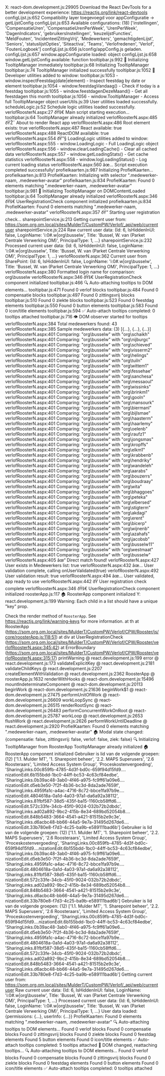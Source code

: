 X: react-dom.development.js:29905 Download the React DevTools for a better development experience: https://reactjs.org/link/react-devtools
configLijst.js:652 Compatibility layer toegevoegd voor appConfiguratie -> getLijstConfig
configLijst.js:653 Available configurations: (18) ['instellingen', 'CompensatieUren', 'CompensatieUrenPerWeek', 'UrenPerWeek', 'DagenIndicators', 'gebruikersInstellingen', 'keuzelijstFuncties', 'MeldFouten', 'IncidenteelZittingVrij', 'Medewerkers', 'gemachtigdenLijst', 'Seniors', 'statuslijstOpties', 'Siteactiva', 'Teams', 'Verlofredenen', 'Verlof', 'FoutenLogboek']
configLijst.js:656 js/config/appConfig.js geladen.
configLijst.js:657 window.appConfiguratie loaded: object
configLijst.js:658 window.getLijstConfig available: function
tooltipbar.js:992 🚀 Initializing TooltipManager immediately
tooltipbar.js:68 Initializing TooltipManager
tooltipbar.js:74 TooltipManager initialized successfully
tooltipbar.js:1052 🔧 Developer utilities added to window:
tooltipbar.js:1053    - window.inspectFeestdag(date|element) - Inspect feestdag by date or element
tooltipbar.js:1054    - window.feestdagVandaag() - Check if today is a feestdag
tooltipbar.js:1055    - window.feestdagenDezeMaand() - Get all feestdagen this month
tooltipbar.js:1056    - window.TooltipManager - Access full TooltipManager object
userUtils.js:39 User utilities loaded successfully.
scheduleLogic.js:52 Schedule logic utilities loaded successfully.
verlofRoosterN.aspx:27 ðŸš€ Main script starting execution...
tooltipbar.js:64 TooltipManager already initialized
verlofRoosterN.aspx:485 ðŸŽ¯ About to render React app
verlofRoosterN.aspx:486 Root element exists: true
verlofRoosterN.aspx:487 React available: true
verlofRoosterN.aspx:488 ReactDOM available: true
verlofRoosterN.aspx:554 ðŸ”§ LoadingLogic utilities added to window:
verlofRoosterN.aspx:555    - window.LoadingLogic - Full LoadingLogic object
verlofRoosterN.aspx:556    - window.clearLoadingCache() - Clear all cached data
verlofRoosterN.aspx:557    - window.getLoadingStats() - Get cache statistics
verlofRoosterN.aspx:558    - window.logLoadingStatus() - Log current loading status
verlofRoosterN.aspx:560 âœ… Script execution completed successfully!
profielkaarten.js:987 Initializing ProfielKaarten...
profielkaarten.js:813 ProfielKaarten: Initializing with selector ".medewerker-naam, .medewerker-avatar"
profielkaarten.js:834 ProfielKaarten: Found 0 elements matching ".medewerker-naam, .medewerker-avatar"
tooltipbar.js:981 🚀 Initializing TooltipManager on DOMContentLoaded
tooltipbar.js:64 TooltipManager already initialized
verlofRoosterN.aspx:346 ðŸš€ UserRegistrationCheck component initialized
profielkaarten.js:834 ProfielKaarten: Found 0 elements matching ".medewerker-naam, .medewerker-avatar"
verlofRoosterN.aspx:357 ðŸ” Starting user registration check...
sharepointService.js:213 Getting current user from: https://som.org.om.local/sites/MulderT/CustomPW/Verlof/_api/web/currentuser
sharepointService.js:224 Raw current user data: {Id: 6, IsHiddenInUI: false, LoginName: 'i:0#.w|org\\busselw', Title: 'Bussel, W. van (Parket Centrale Verwerking OM)', PrincipalType: 1, …}
sharepointService.js:232 Processed current user data: {Id: 6, IsHiddenInUI: false, LoginName: 'i:0#.w|org\\busselw', Title: 'Bussel, W. van (Parket Centrale Verwerking OM)', PrincipalType: 1, …}
verlofRoosterN.aspx:362 Current user from SharePoint: {Id: 6, IsHiddenInUI: false, LoginName: 'i:0#.w|org\\busselw', Title: 'Bussel, W. van (Parket Centrale Verwerking OM)', PrincipalType: 1, …}
verlofRoosterN.aspx:380 Formatted login name for comparison: org\busselw
verlofRoosterN.aspx:346 ðŸš€ UserRegistrationCheck component initialized
tooltipbar.js:466 🔍 Auto-attaching tooltips to DOM elements...
tooltipbar.js:471 Found 0 verlof blocks
tooltipbar.js:484 Found 0 compensatie blocks
tooltipbar.js:497 Found 0 zittingsvrij blocks
tooltipbar.js:510 Found 0 ziekte blocks
tooltipbar.js:523 Found 0 feestdag elements
tooltipbar.js:550 Found 0 button elements
tooltipbar.js:583 Found 0 icon/title elements
tooltipbar.js:594 ✅ Auto-attach tooltips completed: 0 tooltips attached
tooltipbar.js:716 👁️ DOM observer started for tooltips
verlofRoosterN.aspx:384 Total medewerkers found: 43
verlofRoosterN.aspx:385 Sample medewerkers data: (3) [{…}, {…}, {…}]
verlofRoosterN.aspx:401 Comparing: "org\busselw" with "org\schaikh"
verlofRoosterN.aspx:401 Comparing: "org\busselw" with "org\nijburgc"
verlofRoosterN.aspx:401 Comparing: "org\busselw" with "org\schieved"
verlofRoosterN.aspx:401 Comparing: "org\busselw" with "org\visserm2"
verlofRoosterN.aspx:401 Comparing: "org\busselw" with "org\helings"
verlofRoosterN.aspx:401 Comparing: "org\busselw" with "org\tuiln"
verlofRoosterN.aspx:401 Comparing: "org\busselw" with "org\wittem1"
verlofRoosterN.aspx:401 Comparing: "org\busselw" with "org\fessehae"
verlofRoosterN.aspx:401 Comparing: "org\busselw" with "org\sanchesa"
verlofRoosterN.aspx:401 Comparing: "org\busselw" with "org\messaoul"
verlofRoosterN.aspx:401 Comparing: "org\busselw" with "org\wissinks"
verlofRoosterN.aspx:401 Comparing: "org\busselw" with "org\brinkm1"
verlofRoosterN.aspx:401 Comparing: "org\busselw" with "org\gooln"
verlofRoosterN.aspx:401 Comparing: "org\busselw" with "org\mansourk"
verlofRoosterN.aspx:401 Comparing: "org\busselw" with "org\biermanl"
verlofRoosterN.aspx:401 Comparing: "org\busselw" with "org\bijlsmae"
verlofRoosterN.aspx:401 Comparing: "org\busselw" with "org\haasterm"
verlofRoosterN.aspx:401 Comparing: "org\busselw" with "org\haarlemy"
verlofRoosterN.aspx:401 Comparing: "org\busselw" with "org\oelenb"
verlofRoosterN.aspx:401 Comparing: "org\busselw" with "org\raufz1"
verlofRoosterN.aspx:401 Comparing: "org\busselw" with "org\jongsmas"
verlofRoosterN.aspx:401 Comparing: "org\busselw" with "org\kropffs"
verlofRoosterN.aspx:401 Comparing: "org\busselw" with "org\elkm1"
verlofRoosterN.aspx:401 Comparing: "org\busselw" with "org\krabbenb"
verlofRoosterN.aspx:401 Comparing: "org\busselw" with "org\hendriky"
verlofRoosterN.aspx:401 Comparing: "org\busselw" with "org\wandeleh"
verlofRoosterN.aspx:401 Comparing: "org\busselw" with "org\aarabs"
verlofRoosterN.aspx:401 Comparing: "org\busselw" with "org\bouzerrs"
verlofRoosterN.aspx:401 Comparing: "org\busselw" with "org\boudraay"
verlofRoosterN.aspx:401 Comparing: "org\busselw" with "org\wita"
verlofRoosterN.aspx:401 Comparing: "org\busselw" with "org\bhaggoes"
verlofRoosterN.aspx:401 Comparing: "org\busselw" with "org\peteka"
verlofRoosterN.aspx:401 Comparing: "org\busselw" with "org\elbersed"
verlofRoosterN.aspx:401 Comparing: "org\busselw" with "org\stigterm"
verlofRoosterN.aspx:401 Comparing: "org\busselw" with "org\akdagi"
verlofRoosterN.aspx:401 Comparing: "org\busselw" with "org\erent"
verlofRoosterN.aspx:401 Comparing: "org\busselw" with "org\bicerp"
verlofRoosterN.aspx:401 Comparing: "org\busselw" with "org\wijnenb"
verlofRoosterN.aspx:401 Comparing: "org\busselw" with "org\azahafs"
verlofRoosterN.aspx:401 Comparing: "org\busselw" with "org\jacobsb"
verlofRoosterN.aspx:401 Comparing: "org\busselw" with "org\busselw11"
verlofRoosterN.aspx:401 Comparing: "org\busselw" with "org\westmaat"
verlofRoosterN.aspx:401 Comparing: "org\busselw" with "org\busselw"
verlofRoosterN.aspx:405 âœ“ Direct match found!
verlofRoosterN.aspx:427 User exists in Medewerkers list: true
verlofRoosterN.aspx:432 âœ… User validation complete, calling onUserValidated(true)
verlofRoosterN.aspx:492 User validation result: true
verlofRoosterN.aspx:494 âœ… User validated, app ready to use
verlofRoosterN.aspx:442 ðŸ User registration check complete
verlofRoosterN.aspx:346 ðŸš€ UserRegistrationCheck component initialized
roosterApp.js:117 🏠 RoosterApp component initialized
Y: react.development.js:199  Warning: Each child in a list should have a unique "key" prop.

Check the render method of `RoosterApp`. See https://reactjs.org/link/warning-keys for more information.
    at th
    at RoosterApp (https://som.org.om.local/sites/MulderT/CustomPW/Verlof/CPW/Rooster/js/core/roosterApp.js:118:51)
    at div
    at UserRegistrationCheck (https://som.org.om.local/sites/MulderT/CustomPW/Verlof/CPW/Rooster/verlofRoosterN.aspx:345:42)
    at ErrorBoundary (https://som.org.om.local/sites/MulderT/CustomPW/Verlof/CPW/Rooster/verlofRoosterN.aspx:315:17)
printWarning @ react.development.js:199
error @ react.development.js:173
validateExplicitKey @ react.development.js:2181
validateChildKeys @ react.development.js:2207
createElementWithValidation @ react.development.js:2362
RoosterApp @ roosterApp.js:1632
renderWithHooks @ react-dom.development.js:15496
mountIndeterminateComponent @ react-dom.development.js:20113
beginWork @ react-dom.development.js:21636
beginWork$1 @ react-dom.development.js:27475
performUnitOfWork @ react-dom.development.js:26609
workLoopSync @ react-dom.development.js:26515
renderRootSync @ react-dom.development.js:26483
performConcurrentWorkOnRoot @ react-dom.development.js:25787
workLoop @ react.development.js:2653
flushWork @ react.development.js:2626
performWorkUntilDeadline @ react.development.js:2920
 ProfielKaarten: Found 0 elements matching ".medewerker-naam, .medewerker-avatar"
 🏠 Modal state changed: {compensatie: false, zittingsvrij: false, verlof: false, ziek: false}
 🔍 Initializing TooltipManager from RoosterApp
 TooltipManager already initialized
 🏠 RoosterApp component initialized
 Gebruiker is lid van de volgende groepen: (12) ['1.1. Mulder MT', '1. Sharepoint beheer', '2.2. MAPS Superusers', '2.6 Roosteraars', 'Limited Access System Group', 'Proceskostenvergoeding', 'SharingLinks.00c859fb-4785-4d3f-bd0c-659f94d15fd9.…nizationEdit.6b155bdd-1bc0-44ff-bc53-4c63cf84edbe', 'SharingLinks.0b39ac48-3ab0-4f46-a975-fc9ff61a09e6.…nizationEdit.d5eb3e50-7f2f-4b36-bc3d-8da2ade7659f', 'SharingLinks.4959fa1c-a4ac-4716-8c72-bbce1fa97b9e.…nizationEdit.4804618a-0a1d-4a03-97a1-da6a92a38112', 'SharingLinks.81fbf587-38d5-435f-ba15-1160cb58ffd6.…nizationEdit.572c33fe-34cb-45f0-9024-032b72b2dbdc', 'SharingLinks.ad02a892-9bc2-415b-8e34-689bd52054b8.…nizationEdit.848b5483-3664-4541-a421-81515b2e9c3e', 'SharingLinks.d6acbc48-bb66-44a5-9e7a-31495d267de6.…nizationEdit.33b780e8-f7d3-4c25-ba9b-e589111bad6b']
 Gebruiker is lid van de volgende groepen: (12) ['1.1. Mulder MT', '1. Sharepoint beheer', '2.2. MAPS Superusers', '2.6 Roosteraars', 'Limited Access System Group', 'Proceskostenvergoeding', 'SharingLinks.00c859fb-4785-4d3f-bd0c-659f94d15fd9.…nizationEdit.6b155bdd-1bc0-44ff-bc53-4c63cf84edbe', 'SharingLinks.0b39ac48-3ab0-4f46-a975-fc9ff61a09e6.…nizationEdit.d5eb3e50-7f2f-4b36-bc3d-8da2ade7659f', 'SharingLinks.4959fa1c-a4ac-4716-8c72-bbce1fa97b9e.…nizationEdit.4804618a-0a1d-4a03-97a1-da6a92a38112', 'SharingLinks.81fbf587-38d5-435f-ba15-1160cb58ffd6.…nizationEdit.572c33fe-34cb-45f0-9024-032b72b2dbdc', 'SharingLinks.ad02a892-9bc2-415b-8e34-689bd52054b8.…nizationEdit.848b5483-3664-4541-a421-81515b2e9c3e', 'SharingLinks.d6acbc48-bb66-44a5-9e7a-31495d267de6.…nizationEdit.33b780e8-f7d3-4c25-ba9b-e589111bad6b']
 Gebruiker is lid van de volgende groepen: (12) ['1.1. Mulder MT', '1. Sharepoint beheer', '2.2. MAPS Superusers', '2.6 Roosteraars', 'Limited Access System Group', 'Proceskostenvergoeding', 'SharingLinks.00c859fb-4785-4d3f-bd0c-659f94d15fd9.…nizationEdit.6b155bdd-1bc0-44ff-bc53-4c63cf84edbe', 'SharingLinks.0b39ac48-3ab0-4f46-a975-fc9ff61a09e6.…nizationEdit.d5eb3e50-7f2f-4b36-bc3d-8da2ade7659f', 'SharingLinks.4959fa1c-a4ac-4716-8c72-bbce1fa97b9e.…nizationEdit.4804618a-0a1d-4a03-97a1-da6a92a38112', 'SharingLinks.81fbf587-38d5-435f-ba15-1160cb58ffd6.…nizationEdit.572c33fe-34cb-45f0-9024-032b72b2dbdc', 'SharingLinks.ad02a892-9bc2-415b-8e34-689bd52054b8.…nizationEdit.848b5483-3664-4541-a421-81515b2e9c3e', 'SharingLinks.d6acbc48-bb66-44a5-9e7a-31495d267de6.…nizationEdit.33b780e8-f7d3-4c25-ba9b-e589111bad6b']
 Getting current user from: https://som.org.om.local/sites/MulderT/CustomPW/Verlof/_api/web/currentuser
 Raw current user data: {Id: 6, IsHiddenInUI: false, LoginName: 'i:0#.w|org\\busselw', Title: 'Bussel, W. van (Parket Centrale Verwerking OM)', PrincipalType: 1, …}
 Processed current user data: {Id: 6, IsHiddenInUI: false, LoginName: 'i:0#.w|org\\busselw', Title: 'Bussel, W. van (Parket Centrale Verwerking OM)', PrincipalType: 1, …}
 User data loaded: {permissions: {…}, userInfo: {…}}
 ProfielKaarten: Found 0 elements matching ".medewerker-naam, .medewerker-avatar"
 🔍 Auto-attaching tooltips to DOM elements...
 Found 0 verlof blocks
 Found 0 compensatie blocks
 Found 0 zittingsvrij blocks
 Found 0 ziekte blocks
 Found 0 feestdag elements
 Found 5 button elements
 Found 0 icon/title elements
 ✅ Auto-attach tooltips completed: 5 tooltips attached
 🔄 DOM changed, reattaching tooltips...
 🔍 Auto-attaching tooltips to DOM elements...
 Found 0 verlof blocks
 Found 0 compensatie blocks
 Found 0 zittingsvrij blocks
 Found 0 ziekte blocks
 Found 0 feestdag elements
 Found 0 button elements
 Found 0 icon/title elements
 ✅ Auto-attach tooltips completed: 0 tooltips attached
